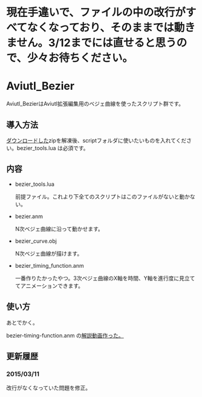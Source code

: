 # 現在手違いで、ファイルの中の改行がすべてなくなっており、そのままでは動きません。3/12までには直せると思うので、少々お待ちください。
# Aviutl_Bezier
Aviutl_BezierはAviutl拡張編集用のベジェ曲線を使ったスクリプト群です。
## 導入方法
[ダウンロードした](https://github.com/kotet/Aviutl_Bezier/archive/master.zip)zipを解凍後、scriptフォルダに使いたいものを入れてください。bezier_tools.lua は必須です。
## 内容
- bezier_tools.lua

  前提ファイル。これより下全てのスクリプトはこのファイルがないと動かない。

- bezier.anm

  N次ベジェ曲線に沿って動かせます。

- bezier_curve.obj

  N次ベジェ曲線が描けます。

- bezier_timing_function.anm

  一番作りたかったやつ。3次ベジェ曲線のX軸を時間、Y軸を進行度に見立ててアニメーションできます。

## 使い方

あとでかく。

bezier-timing-function.anm の[解説動画作った。](http://www.nicovideo.jp/watch/sm25752179)

## 更新履歴

### 2015/03/11

改行がなくなっていた問題を修正。